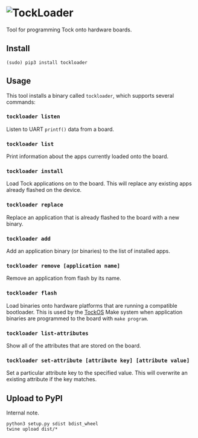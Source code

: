 # ![TockLoader](http://www.tockos.org/assets/img/tockloader.svg "Tockloader Logo")

Tool for programming Tock onto hardware boards.

Install
-------

```
(sudo) pip3 install tockloader
```

Usage
-----

This tool installs a binary called `tockloader`, which supports several commands:

### `tockloader listen`

Listen to UART `printf()` data from a board.

### `tockloader list`

Print information about the apps currently loaded onto the board.

### `tockloader install`

Load Tock applications on to the board. This will replace any existing apps
already flashed on the device.

### `tockloader replace`

Replace an application that is already flashed to the board with a new
binary.

### `tockloader add`

Add an application binary (or binaries) to the list of installed apps.

### `tockloader remove [application name]`

Remove an application from flash by its name.

### `tockloader flash`

Load binaries onto hardware platforms that are running a compatible bootloader.
This is used by the [TockOS](https://github.com/helena-project/tock) Make system
when application binaries are programmed to the board with `make program`.

### `tockloader list-attributes`

Show all of the attributes that are stored on the board.

### `tockloader set-attribute [attribute key] [attribute value]`

Set a particular attribute key to the specified value. This will overwrite
an existing attribute if the key matches.


Upload to PyPI
--------------

Internal note.

    python3 setup.py sdist bdist_wheel
    twine upload dist/*
